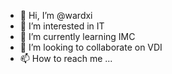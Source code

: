 - 👋 Hi, I’m @wardxi
- 👀 I’m interested in IT
- 🌱 I’m currently learning IMC
- 💞️ I’m looking to collaborate on VDI
- 📫 How to reach me ...

<!---
wardxi/wardxi is a ✨ special ✨ repository because its `README.md` (this file) appears on your GitHub profile.
You can click the Preview link to take a look at your changes.
--->
